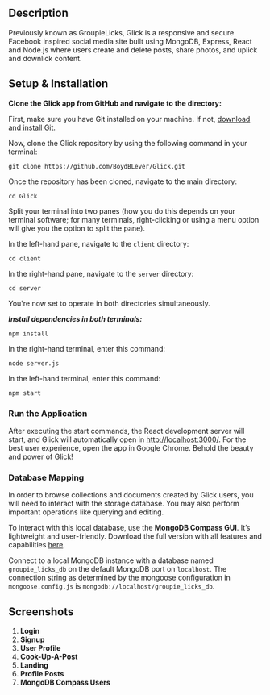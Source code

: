 ## Description
Previously known as GroupieLicks, Glick is a responsive and secure Facebook inspired social media site built using MongoDB, Express, React and Node.js where users create and delete posts, share photos, and uplick and downlick content.

## Setup & Installation

**Clone the Glick app from GitHub and navigate to the directory:**

   First, make sure you have Git installed on your machine. If not, [download and install Git](https://git-scm.com/downloads).

   Now, clone the Glick repository by using the following command in your terminal:
   
   ```
   git clone https://github.com/BoydBLever/Glick.git
   ```


Once the repository has been cloned, navigate to the main directory:

```
cd Glick
```


Split your terminal into two panes (how you do this depends on your terminal software; for many terminals, right-clicking or using a menu option will give you the option to split the pane). 

In the left-hand pane, navigate to the `client` directory:

```
cd client
```


In the right-hand pane, navigate to the `server` directory:

```
cd server
```

You're now set to operate in both directories simultaneously.

***Install dependencies in both terminals:***
```
npm install
```

In the right-hand terminal, enter this command:
```
node server.js
```
In the left-hand terminal, enter this command:
```
npm start
```

### Run the Application
After executing the start commands, the React development server will start, and Glick will automatically open in [http://localhost:3000/](http://localhost:3000/). For the best user experience, open the app in Google Chrome. Behold the beauty and power of Glick!

### Database Mapping
In order to browse collections and documents created by Glick users, you will need to interact with the storage database. You may also perform important operations like querying and editing.

To interact with this local database, use the **MongoDB Compass GUI**. It’s lightweight and user-friendly. Download the full version with all features and capabilities [here](https://www.mongodb.com/try/download/compass).

Connect to a local MongoDB instance with a database named `groupie_licks_db` on the default MongoDB port on `localhost`. The connection string as determined by the mongoose configuration in `mongoose.config.js` is `mongodb://localhost/groupie_licks_db`.

## Screenshots

1. **Login**
2. **Signup**
3. **User Profile**
4. **Cook-Up-A-Post**
5. **Landing**
6. **Profile Posts**
7. **MongoDB Compass Users**
